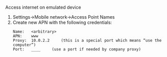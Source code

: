 Access internet on emulated device

1. Settings->Mobile network->Access Point Names
2. Create new APN with the following credentials:
    ```
    Name:   <arbitrary>
    APN:    www
    Proxy:  10.0.2.2     (this is a special port which means “use the computer”)
    Port:   ____     (use a port if needed by company proxy)
    ```

